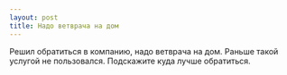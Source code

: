```yaml
---
layout: post 
title: Надо ветврача на дом 
--- 
```

Решил обратиться в компанию, надо ветврача на дом. Раньше такой услугой не пользовался. Подскажите куда лучше обратиться.
